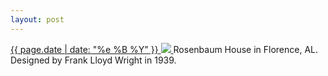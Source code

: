```yaml
---
layout: post
---
```


<p>
  <a href="/361">
    <time>{{ page.date | date: "%e %B %Y" }}</time>
    <img src="https://s3.amazonaws.com/life.aaronjgreenberg.com/361.jpg">
  </a>
  Rosenbaum House in Florence, AL. Designed by Frank Lloyd Wright in 1939.
</p>
